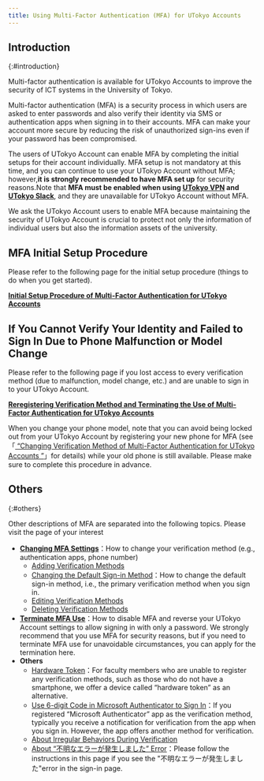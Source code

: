 ```yaml
---
title: Using Multi-Factor Authentication (MFA) for UTokyo Accounts
---
```


## Introduction
{:#introduction}

Multi-factor authentication is available for UTokyo Accounts to improve the security of ICT systems in the University of Tokyo.

Multi-factor authentication (MFA) is a security process in which users are asked to enter passwords and also verify their identity via SMS or authentication apps when signing in to their accounts. MFA can make your account more secure by reducing the risk of unauthorized sign-ins even if your password has been compromised.

The users of UTokyo Account can enable MFA by completing the initial setups for their account individually. MFA setup is not mandatory at this time, and you can continue to use your UTokyo Account without MFA; however,**it is strongly recommended to have MFA set up** for security reasons.Note that **MFA must be enabled when using [UTokyo VPN](/en/utokyo_vpn/) and [UTokyo Slack](en//slack/)**, and they are unavailable for UTokyo Account without MFA.

We ask the UTokyo Account users to enable MFA because maintaining the security of UTokyo Account is crucial to protect not only the information of individual users but also the information assets of the university.

## MFA Initial Setup Procedure

Please refer to the following page for the initial setup procedure (things to do when you get started).

<b class="box center"><a href="initial">Initial Setup Procedure of Multi-Factor Authentication for UTokyo Accounts</a></b>

## If You Cannot Verify Your Identity and Failed to Sign In Due to Phone Malfunction or Model Change

Please refer to the following page if you lost access to every verification method (due to malfunction, model change, etc.) and are unable to sign in to your UTokyo Account.

<b class="box center"><a href="reregister_and_terminate">Reregistering Verification Method and Terminating the Use of Multi-Factor Authentication for UTokyo Accounts</a></b>

When you change your phone model, note that you can avoid being locked out from your UTokyo Account by registering your new phone for MFA (see 「[ “Changing Verification Method of Multi-Factor Authentication for UTokyo Accounts ”](change)」for details) while your old phone is still available. Please make sure to complete this procedure in advance.

## Others
{:#others}

Other descriptions of MFA are separated into the following topics. Please visit the page of your interest

- **[Changing MFA Settings](change)**：How to change your verification method (e.g., authentication apps, phone number)
    - [Adding Verification Methods](change#add)
    - [Changing the Default Sign-in Method](change#default)：How to change the default sign-in method, i.e., the primary verification method when you sign in.
    - [Editing Verification Methods](change#edit)
    - [Deleting Verification Methods](change#delete)
- **[Terminate MFA Use](reregister_and_terminate)**：How to disable MFA and reverse your UTokyo Account settings to allow signing in with only a password. We strongly recommend that you use MFA for security reasons, but if you need to terminate MFA use for unavoidable circumstances, you can apply for the termination here.
- **Others**
    - [Hardware Token](others#hardware-token)：For faculty members who are unable to register any verification methods, such as those who do not have a smartphone, we offer a device called “hardware token” as an alternative.
    - [Use 6-digit Code in Microsoft Authenticator to Sign In](others#msauth-totp)：If you registered “Microsoft Authenticator” app as the verification method, typically you receive a notification for verification from the app when you sign in. However, the app offers another method for verification.
    - [About Irregular Behaviors During Verification](others#irregular)
    - [About “不明なエラーが発生しました” Error](others#unknown-error)：Please follow the instructions in this page if you see the "不明なエラーが発生しました"error in the sign-in page.
